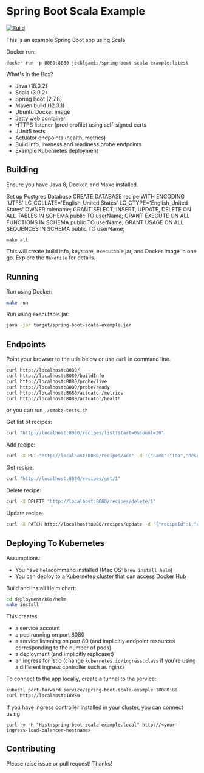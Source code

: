 # Spring Boot Scala Example

[![Build](https://github.com/jecklgamis/spring-boot-scala-example/actions/workflows/build.yml/badge.svg)](https://github.com/jecklgamis/spring-boot-scala-example/actions/workflows/build.yml)

This is an example Spring Boot app using Scala.

Docker run:
```
docker run -p 8080:8080 jecklgamis/spring-boot-scala-example:latest
```

What's In the Box?

* Java (18.0.2)
* Scala (3.0.2)
* Spring Boot (2.7.8)
* Maven build (12.3.1)
* Ubuntu Docker image
* Jetty web container
* HTTPS listener (prod profile) using self-signed certs
* JUnit5 tests
* Actuator endpoints (health, metrics)
* Build info, liveness and readiness probe endpoints
* Example Kubernetes deployment

## Building
Ensure you have Java 8, Docker, and Make installed.

Set up Postgres Database
    CREATE DATABASE recipe WITH ENCODING 'UTF8' LC_COLLATE='English_United States' LC_CTYPE='English_United States' OWNER rolename;
    GRANT SELECT, INSERT, UPDATE, DELETE ON ALL TABLES IN SCHEMA public TO userName;
    GRANT EXECUTE ON ALL FUNCTIONS IN SCHEMA public TO userName;
    GRANT USAGE ON ALL SEQUENCES IN SCHEMA public TO userName;


```
make all
```
This will create build info, keystore, executable jar, and Docker image in one go. Explore the `Makefile` for details.

## Running

Run using Docker:
```bash
make run
```

Run using executable jar:
```bash
java -jar target/spring-boot-scala-example.jar
```

## Endpoints
Point your browser to the urls below or use `curl` in command line.
```bash
curl http://localhost:8080/
curl http://localhost:8080/buildInfo
curl http://localhost:8080/probe/live
curl http://localhost:8080/probe/ready
curl http://localhost:8080/actuator/metrics
curl http://localhost:8080/actuator/health
```
or you can run `./smoke-tests.sh`

Get list of recipes:
```bash
curl "http://localhost:8080/recipes/list?start=0&count=20"
```

Add recipe:
```bash
curl -X PUT "http://localhost:8080/recipes/add" -d '{"name":"Tea","description":"cup of tea","ingredients":[{"quantitySpecifier":"Cup","quantity":1.0,"ingredient":"water"}, {"quantitySpecifier":"Teaspoon","quantity":1.0,"ingredient":"tea"}],"instructions":[{"instruction":"add tea to hot water"}]}' -H "Content-Type: application/json"
```

Get recipe:
```bash
curl "http://localhost:8080/recipes/get/1"
```

Delete recipe:

```bash
curl -X DELETE "http://localhost:8080/recipes/delete/1"
```

Update recipe:

```bash
curl -X PATCH http://localhost:8080/recipes/update -d '{"recipeId":1,"name":"chili","description":"homemade","ingredients":[{"recipeId":1,"ingredientNumber":1,"quantitySpecifier":"Cup","quantity":1.0,"ingredient":"beer"}],"instructions":[{"recipeId":1,"instructionNumber":1,"instruction":"add beer"}]}' -H "Content-Type: application/json"
```

## Deploying To Kubernetes
Assumptions:
* You have `helm`command installed (Mac OS: `brew install helm`)
* You can deploy to a Kubernetes cluster that can access Docker Hub 

Build and install Helm chart:
```bash
cd deployment/k8s/helm
make install 
```
This creates:
* a service account
* a pod running on port 8080
* a service listening on port 80 (and implicitly endpoint resources corresponding to the number of pods)
* a deployment (and implicitly replicaset)
* an ingress for Istio (change `kubernetes.io/ingress.class` if you're using a different ingress controller such as nginx) 

To connect to the app locally, create a tunnel to the service:
```bash
kubectl port-forward service/spring-boot-scala-example 18080:80
curl http://localhost:18080
```

If you have ingress controller installed in your cluster, you can connect using
````
curl -v -H "Host:spring-boot-scala-example.local" http://<your-ingress-load-balancer-hostname>
````

## Contributing
Please raise issue or pull request! Thanks!